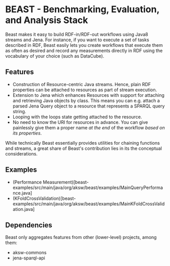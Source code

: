 # BEAST - Benchmarking, Evaluation, and Analysis Stack

Beast makes it easy to build RDF-in/RDF-out workflows using Java8 streams and Jena.
For instance, if you want to execute a set of tasks described in RDF, Beast easily lets you create workflows that execute them as often as desired and record 
any measurements directly in  RDF using the vocabulary of your choice (such as DataCube).

## Features

* Construction of Resource-centric Java streams. Hence, plain RDF properties can be attached to resources as part of stream execution.
* Extension to Jena which enhances Resources with support for attaching and retrieving Java objects by class. This means you can e.g. attach a parsed Jena Query object to a resource that represents a SPARQL query string.
* Looping with the loops state getting attached to the resource.
* No need to know the URI for resources in advance. You can give painlessly give them a proper name *at the end* of the workflow *based on its properties*.


While technically Beast essentially provides utilities for chaining functions and streams, a great share of Beast's contribution lies in its the conceptual considerations.


## Examples

* (Performance Measurement)[beast-examples/src/main/java/org/aksw/beast/examples/MainQueryPerformance.java]
* (KFoldCrossValidation)[beast-examples/src/main/java/org/aksw/beast/examples/MainKFoldCrossValidation.java]


## Dependencies

Beast only aggregates features from other (lower-level) projects, among them:

* aksw-commons
* jena-sparql-api





